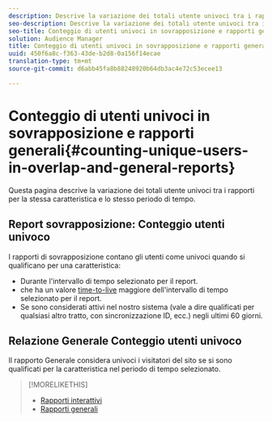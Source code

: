 ```yaml
---
description: Descrive la variazione dei totali utente univoci tra i rapporti per la stessa caratteristica e lo stesso periodo di tempo.
seo-description: Descrive la variazione dei totali utente univoci tra i rapporti per la stessa caratteristica e lo stesso periodo di tempo in Adobe Audience Manager
seo-title: Conteggio di utenti univoci in sovrapposizione e rapporti generali in AAM
solution: Audience Manager
title: Conteggio di utenti univoci in sovrapposizione e rapporti generali
uuid: 450f6a8c-f363-43de-b2d8-0a156f14ecae
translation-type: tm+mt
source-git-commit: d6abb45fa8b88248920b64db3ac4e72c53ecee13

---
```



# Conteggio di utenti univoci in sovrapposizione e rapporti generali{#counting-unique-users-in-overlap-and-general-reports}

Questa pagina descrive la variazione dei totali utente univoci tra i rapporti per la stessa caratteristica e lo stesso periodo di tempo.

<!-- 

c_unique_user_counts.xml

 -->

## Report sovrapposizione: Conteggio utenti univoco

I rapporti di sovrapposizione contano gli utenti come univoci quando si qualificano per una caratteristica:

* Durante l'intervallo di tempo selezionato per il report.
* che ha un valore [time-to-live](../features/traits/segment-ttl-explained.md) maggiore dell'intervallo di tempo selezionato per il report.
* Se sono considerati attivi nel nostro sistema (vale a dire qualificati per qualsiasi altro tratto, con sincronizzazione ID, ecc.) negli ultimi 60 giorni.

## Relazione Generale Conteggio utenti univoco

Il rapporto Generale considera univoci i visitatori del sito se si sono qualificati per la caratteristica nel periodo di tempo selezionato.

>[!MORELIKETHIS]
>
>* [Rapporti interattivi](../reporting/dynamic-reports/dynamic-reports.md#interactive-and-overlap-reports)
>* [Rapporti generali](../reporting/general-reports.md#general-reports-overview)

